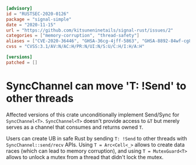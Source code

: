 ```toml
[advisory]
id = "RUSTSEC-2020-0126"
package = "signal-simple"
date = "2020-11-15"
url = "https://github.com/kitsuneninetails/signal-rust/issues/2"
categories = ["memory-corruption", "thread-safety"]
aliases = ["CVE-2020-36446", "GHSA-36cg-4jff-5863", "GHSA-8892-84wf-cg8f"]
cvss = "CVSS:3.1/AV:N/AC:H/PR:N/UI:N/S:U/C:H/I:H/A:H"

[versions]
patched = []
```

# SyncChannel<T> can move 'T: !Send' to other threads

Affected versions of this crate unconditionally implement Send/Sync for `SyncChannel<T>`.
`SyncChannel<T>` doesn't provide access to `&T` but merely serves as a channel that consumes and returns owned `T`.

Users can create UB in safe Rust by sending `T: !Send` to other threads with `SyncChannel::send/recv` APIs. Using `T = Arc<Cell<_>` allows to create data races (which can lead to memory corruption), and using `T = MutexGuard<T>` allows to unlock a mutex from a thread that didn't lock the mutex.
